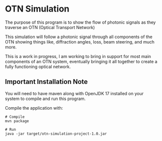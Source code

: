 # OTN Simulation
The purpose of this program is to show the flow of photonic signals as they traverse an OTN (Optical Transport Network)

This simulation will follow a photonic signal through all components of the OTN showing things like, diffraction angles, loss, beam steering, and much more.

This is a work in progress, I am working to bring in support for most main components of an OTN system, eventually bringing it all together to create a fully functioning optical network.

## Important Installation Note
You will need to have maven along with OpenJDK 17 installed on your system to compile and run this program.

Compile the application with:

    # Compile
    mvn package

    # Run
    java -jar target/otn-simulation-project-1.0.jar
